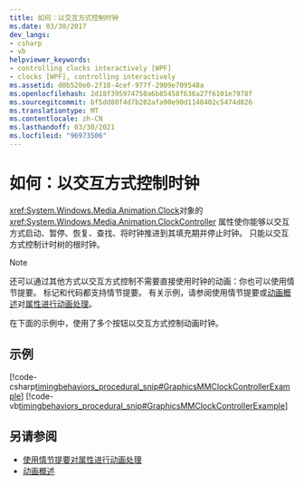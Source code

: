 ```yaml
---
title: 如何：以交互方式控制时钟
ms.date: 03/30/2017
dev_langs:
- csharp
- vb
helpviewer_keywords:
- controlling clocks interactively [WPF]
- clocks [WPF], controlling interactively
ms.assetid: d0b520e0-2f18-4cef-977f-2909e709548a
ms.openlocfilehash: 2d18f395974750a6b85458f636a27f6101e7978f
ms.sourcegitcommit: bf5dd80f4d7b202afa90e90d1148402c5474d826
ms.translationtype: MT
ms.contentlocale: zh-CN
ms.lasthandoff: 03/30/2021
ms.locfileid: "96973506"
---
```

# <a name="how-to-interactively-control-a-clock"></a>如何：以交互方式控制时钟
<xref:System.Windows.Media.Animation.Clock>对象的 <xref:System.Windows.Media.Animation.ClockController> 属性使你能够以交互方式启动、暂停、恢复、查找、将时钟推进到其填充期并停止时钟。 只能以交互方式控制计时树的根时钟。  
  
> [!NOTE]
> 还可以通过其他方式以交互方式控制不需要直接使用时钟的动画：你也可以使用情节提要。 标记和代码都支持情节提要。 有关示例，请参阅使用情节提要或[动画概述](animation-overview.md)对[属性进行动画处理](how-to-animate-a-property-by-using-a-storyboard.md)。  
  
 在下面的示例中，使用了多个按钮以交互方式控制动画时钟。  
  
## <a name="example"></a>示例  
 [!code-csharp[timingbehaviors_procedural_snip#GraphicsMMClockControllerExample](~/samples/snippets/csharp/VS_Snippets_Wpf/timingbehaviors_procedural_snip/CSharp/ClockControllerExample.cs#graphicsmmclockcontrollerexample)]
 [!code-vb[timingbehaviors_procedural_snip#GraphicsMMClockControllerExample](~/samples/snippets/visualbasic/VS_Snippets_Wpf/timingbehaviors_procedural_snip/visualbasic/clockcontrollerexample.vb#graphicsmmclockcontrollerexample)]  
  
## <a name="see-also"></a>另请参阅

- [使用情节提要对属性进行动画处理](how-to-animate-a-property-by-using-a-storyboard.md)
- [动画概述](animation-overview.md)
